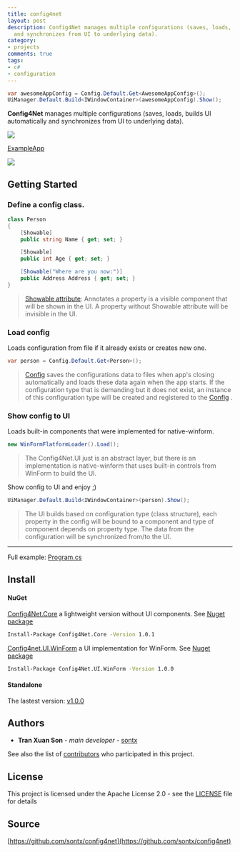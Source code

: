 ```yaml
---
title: config4net
layout: post
description: Config4Net manages multiple configurations (saves, loads, builds UI automatically
  and synchronizes from UI to underlying data).
category:
- projects
comments: true
tags:
- c#
- configuration
---
```


``` cs
var awesomeAppConfig = Config.Default.Get<AwesomeAppConfig>();
UiManager.Default.Build<IWindowContainer>(awesomeAppConfig).Show();
```
**Config4Net** manages multiple configurations (saves, loads, builds UI automatically and synchronizes from UI to underlying data).

![](https://2.bp.blogspot.com/-qFPl7LZA9wk/Wj4dzwdnslI/AAAAAAAATNc/rm9oBO1VWMchEGar_EmANktq2is82FHhACLcBGAs/s1600/Untitled+Diagram.png)

[ExampleApp](https://github.com/sontx/config4net/tree/master/ExampleApp)

![](https://4.bp.blogspot.com/-HWgnRsizfXc/W0WNSJsqFRI/AAAAAAAAVU0/ERafdp88Gyku0Q4cct7nlxPEuna_ud3agCLcBGAs/s1600/Capture.PNG)

## Getting Started
### Define a config class.
```cs
class Person
{
    [Showable]
    public string Name { get; set; }

    [Showable]
    public int Age { get; set; }

    [Showable("Where are you now:")]
    public Address Address { get; set; }
}
```

> [Showable attribute](https://github.com/sontx/config4net/blob/master/Config4Net.UI/ShowableAttribute.cs):  Annotates a property is a visible component that will be shown in the UI. A property without Showable attribute will be invisible in the UI.

### Load config
Loads configuration from file if it already exists or creates new one.
```cs
var person = Config.Default.Get<Person>();
```

> [Config](https://github.com/sontx/config4net/blob/master/Config4Net.Core/Config.cs) saves the configurations data to files when app's closing automatically and loads these data again when the app starts.
> If the configuration type that is demanding but it does not exist, an instance of this configuration type will be created and registered to the [Config](https://github.com/sontx/config4net/blob/master/Config4Net.Core/Config.cs) .

### Show config to UI
Loads built-in components that were implemented for native-winform.
``` cs
new WinFormFlatformLoader().Load();
```

> The Config4Net.UI just is an abstract layer, but there is an implementation is native-winform that uses built-in controls from WinForm to build the UI.

Show config to UI and enjoy ;)
``` cs
UiManager.Default.Build<IWindowContainer>(person).Show();
```

> The UI builds based on configuration type (class structure), each property in the config will be bound to a component and type of component depends on property type.
> The data from the configuration will be synchronized from/to the UI.

-------------
Full example: [Program.cs](https://github.com/sontx/config4net/blob/master/ExampleApp/Program.cs)
## Install

#### NuGet
[Config4Net.Core](https://github.com/sontx/config4net/tree/master/Config4Net.Core) a lightweight version without UI components.
See [Nuget package](https://www.nuget.org/packages/Config4Net.Core/)

``` bash
Install-Package Config4Net.Core -Version 1.0.1
```

[Config4net.UI.WinForm](https://github.com/sontx/config4net/tree/master/Config4Net.UI.WinForms) a UI implementation for WinForm.
See [Nuget package](https://www.nuget.org/packages/Config4Net.UI.WinForm/)

``` bash
Install-Package Config4Net.UI.WinForm -Version 1.0.0
```

#### Standalone
The lastest version: [v1.0.0](https://github.com/sontx/config4net/releases/tag/v1.0.0)

## Authors

* **Tran Xuan Son** - *main developer* - [sontx](https://github.com/sontx)

See also the list of [contributors](https://github.com/sontx/config4net/contributors) who participated in this project.

## License

This project is licensed under the Apache License 2.0 - see the [LICENSE](LICENSE) file for details

## Source

[https://github.com/sontx/config4net](https://github.com/sontx/config4net)
